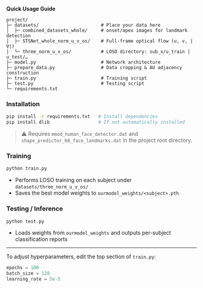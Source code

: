 **Quick Usage Guide**

```
project/
├─ datasets/                       # Place your data here
│  ├─ combined_datasets_whole/     # onset/apex images for landmark detection
│  ├─ STSNet_whole_norm_u_v_os/    # Full-frame optical flow (u, v, |∇|)
│  └─ three_norm_u_v_os/           # LOSO directory: sub_x/u_train | u_test/…
├─ model.py                        # Network architecture
├─ prepare_data.py                 # Data cropping & AU adjacency construction
├─ train.py                        # Training script
├─ test.py                         # Testing script
└─ requirements.txt
```

### Installation

```bash
pip install -r requirements.txt   # Install dependencies
pip install dlib                  # If not automatically installed
```

> ⚠️ Requires `mmod_human_face_detector.dat` and `shape_predictor_68_face_landmarks.dat` in the project root directory.

### Training

```bash
python train.py
```

* Performs LOSO training on each subject under `datasets/three_norm_u_v_os/`
* Saves the best model weights to `ourmodel_weights/<subject>.pth`

### Testing / Inference

```bash
python test.py
```

* Loads weights from `ourmodel_weights` and outputs per-subject classification reports

---

To adjust hyperparameters, edit the top section of `train.py`:

```python
epochs = 100
batch_size = 128
learning_rate = 5e-5
```
